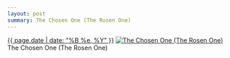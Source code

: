 ```yaml
---
layout: post
summary: The Chosen One (The Rosen One)
---
```


<p>
  <time><a href="/542">{{ page.date | date: "%B %e, %Y" }}</a></time>
  <a href="/542"><img src="{{ site.assets_url }}/542-480.jpg" srcset="{{ site.assets_url }}/542-240.jpg 240w, {{ site.assets_url }}/542-480.jpg 480w, {{ site.assets_url }}/542-720.jpg 720w, {{ site.assets_url }}/542-960.jpg 960w" sizes="(min-width: 700px) 50vw, calc(100vw - 2rem)" alt="The Chosen One (The Rosen One)" /></a>
  <span>The Chosen One (The Rosen One)</span>
</p>
